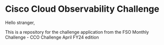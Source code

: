 # Cisco Cloud Observability Challenge

Hello stranger,

This is a repository for the challenge application from the FSO Monthly Challenge - CCO Challenge April FY24 edition

